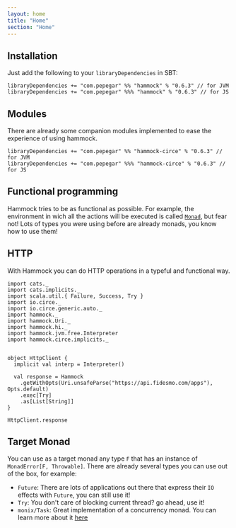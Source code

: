 ```yaml
---
layout: home
title: "Home"
section: "Home"
---
```



## Installation

Just add the following to your `libraryDependencies` in SBT:

```
libraryDependencies += "com.pepegar" %% "hammock" % "0.6.3" // for JVM
libraryDependencies += "com.pepegar" %%% "hammock" % "0.6.3" // for JS
```

## Modules

There are already some companion modules implemented to ease the
experience of using hammock.

```
libraryDependencies += "com.pepegar" %% "hammock-circe" % "0.6.3" // for JVM
libraryDependencies += "com.pepegar" %%% "hammock-circe" % "0.6.3" // for JS
```

## Functional programming

Hammock tries to be as functional as possible.  For example, the
environment in wich all the actions will be executed is
called [`Monad`](http://typelevel.org/cats/typeclasses/monad.html),
but fear not! Lots of types you were using before are already monads,
you know how to use them!


## HTTP

With Hammock you can do HTTP operations in a typeful and functional way.

```tut:silent
import cats._
import cats.implicits._
import scala.util.{ Failure, Success, Try }
import io.circe._
import io.circe.generic.auto._
import hammock._
import hammock.Uri._
import hammock.hi._
import hammock.jvm.free.Interpreter
import hammock.circe.implicits._


object HttpClient {
  implicit val interp = Interpreter()

  val response = Hammock
    .getWithOpts(Uri.unsafeParse("https://api.fidesmo.com/apps"), Opts.default)
    .exec[Try]
    .as[List[String]]
}
```

```tut
HttpClient.response
```

## Target Monad

You can use as a target monad any type `F` that has an instance of
`MonadError[F, Throwable]`.  There are already several types you can
use out of the box, for example:

* `Future`: There are lots of applications out there that express
  their `IO` effects with `Future`, you can still use it!
* `Try`: You don't care of blocking current thread? go ahead, use it!
* `monix/Task`: Great implementation of a concurrency monad.  You can
  learn more about it [here](https://monix.io/)
